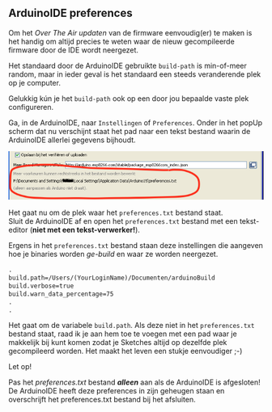 ## ArduinoIDE preferences

Om het *Over The Air updaten* van de firmware eenvoudig(er) te
maken is het handig om altijd precies te weten waar de nieuw
gecompileerde firmware door de IDE wordt neergezet.

Het standaard door de ArduinoIDE gebruikte `build-path` is min-of-meer 
random, maar in ieder geval is het standaard een steeds veranderende
plek op je computer.

Gelukkig kún je het `build-path` ook op een door jou bepaalde vaste plek
configureren. 

Ga, in de ArduinoIDE, naar `Instellingen` of `Preferences`.
Onder in het popUp scherm dat nu verschijnt staat het pad naar een tekst 
bestand waarin de ArduinoIDE allerlei gegevens bijhoudt.

![preferences](img/IDE_Preferences_win.png)

Het gaat nu om de plek waar het `preferences.txt` bestand staat.   
Sluit de ArduinoIDE af en open het `preferences.txt` bestand met een
tekst-editor (**niet met een tekst-verwerker!**).

Ergens in het `preferences.txt` bestand staan deze instellingen die aangeven
hoe je binaries worden *ge-build* en waar ze worden neergezet.
```
.
build.path=/Users/(YourLoginName)/Documenten/arduinoBuild
build.verbose=true
build.warn_data_percentage=75
.
.
```
Het gaat om de variabele `build.path`. Als deze niet in het `preferences.txt`
bestand staat, raad ik je aan hem toe te voegen met een pad waar je makkelijk
bij kunt komen zodat je Sketches altijd op dezelfde plek gecompileerd worden.
Het maakt het leven een stukje eenvoudiger ;-)

<div class="admonition note">
<p class="admonition-title">Let op!</p>
Pas het <i>preferences.txt</i> bestand <i><b>alleen</b></i> aan als de
ArduinoIDE is afgesloten! De ArduinoIDE heeft deze preferences in zijn
geheugen staan en overschrijft het preferences.txt bestand bij het
afsluiten.
</div>

